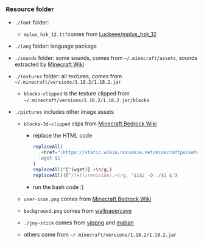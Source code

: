 ### Resource folder

- `./font` folder:

  - `mplus_hzk_12.ttf`comes from [Luckeee/mplus_hzk_12](https://github.com/Luckeee/mplus_hzk_12)

- `./lang` folder: language package

- `./sounds` folder: some sounds, comes from `~/.minecraft/assets`, sounds extracted by [Minecraft Wiki](https://minecraft.fandom.com/wiki/Tutorials/Sound_directory)

- `./textures` folder: all textures, comes from `~/.minecraft/versions/1.18.2/1.18.2.jar`

  - `blocks-clipped` is the texture clipped from `~/.minecraft/versions/1.18.2/1.18.2.jar/blocks`

- `./pictures` includes other image assets

  - `blocks-3d-clipped` clips from [Minecraft Bedrock Wiki](https://minecraftbedrock-archive.fandom.com/wiki/Blocks)

    - replace the HTML code

      ```js
      replaceAll(
        .+href="(https://static.wikia.nocookie.net/minecraftpocketedition/.+/revision/latest\?cb=.+)"/g,
        'wget $1'
      )
      replaceAll(^[^(wget)].+\n/g,)
      replaceAll(([^/]+)(/revision/.+)/g, '$1$2 -O ./$1 &')
      ```

    - run the bash code :)

  - `user-icon.png` comes from [Minecraft Bedrock Wiki](https://www.gamergeeks.net/apps/minecraft/web-developer-tools/css-blocks-and-entities/icons-minecraft-0.4.png)

  - `background.png` comes from [wallpapercave](https://wallpapercave.com/w/wp9172734)

  - `./joy-stick` comes from [vippng](https://www.vippng.com/png/full/124-1244749_ps4-controller-png.png) and [maban](http://console.maban.co.uk/device/xboxone/diagram-xboxone-controller.png)
  
  - others come from `~/.minecraft/versions/1.18.2/1.18.2.jar`
